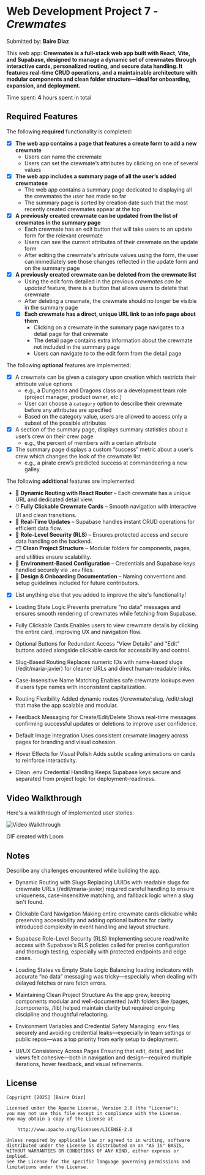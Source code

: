 # Web Development Project 7 - *Crewmates*

Submitted by: **Baire Diaz**

This web app: **Crewmates is a full-stack web app built with React, Vite, and Supabase, designed to manage a dynamic set of crewmates through interactive cards, personalized routing, and secure data handling. It features real-time CRUD operations, and a maintainable architecture with modular components and clean folder structure—ideal for onboarding, expansion, and deployment.**

Time spent: **4** hours spent in total

## Required Features

The following **required** functionality is completed:


- [x] **The web app contains a page that features a create form to add a new crewmate**
  - Users can name the crewmate
  - Users can set the crewmate’s attributes by clicking on one of several values
- [x] **The web app includes a summary page of all the user’s added crewmatese**
  -  The web app contains a summary page dedicated to displaying all the crewmates the user has made so far
  -  The summary page is sorted by creation date such that the most recently created crewmates appear at the top
- [x] **A previously created crewmate can be updated from the list of crewmates in the summary page**
  - Each crewmate has an edit button that will take users to an update form for the relevant crewmate
  - Users can see the current attributes of their crewmate on the update form
  - After editing the crewmate's attribute values using the form, the user can immediately see those changes reflected in the update form and on the summary page 
- [x] **A previously created crewmate can be deleted from the crewmate list**
  - Using the edit form detailed in the previous _crewmates can be updated_ feature, there is a button that allows users to delete that crewmate
  - After deleting a crewmate, the crewmate should no longer be visible in the summary page
  - [x] **Each crewmate has a direct, unique URL link to an info page about them**
    - Clicking on a crewmate in the summary page navigates to a detail page for that crewmate
    - The detail page contains extra information about the crewmate not included in the summary page
    - Users can navigate to to the edit form from the detail page

The following **optional** features are implemented:

- [x] A crewmate can be given a category upon creation which restricts their attribute value options
  - e.g., a Dungeons and Dragons class or a development team role (project manager, product owner, etc.)
  - User can choose a `category` option to describe their crewmate before any attributes are specified
  - Based on the category value, users are allowed to access only a subset of the possible attributes
- [x] A section of the summary page, displays summary statistics about a user’s crew on their crew page
  - e.g., the percent of members with a certain attribute 
- [x] The summary page displays a custom “success” metric about a user’s crew which changes the look of the crewmate list
  - e.g., a pirate crew’s predicted success at commandeering a new galley


The following **additional** features are implemented:

- 🔗 **Dynamic Routing with React Router** – Each crewmate has a unique URL and dedicated detail view.
- 🖱️ **Fully Clickable Crewmate Cards** – Smooth navigation with interactive UI and clean transitions.
- 🔄 **Real-Time Updates** – Supabase handles instant CRUD operations for efficient data flow.
- 🔐 **Role-Level Security (RLS)** – Ensures protected access and secure data handling on the backend.
- 🗂️ **Clean Project Structure** – Modular folders for components, pages, and utilities ensure scalability.
- 🔧 **Environment-Based Configuration** – Credentials and Supabase keys handled securely via `.env` files.
- 📝 **Design & Onboarding Documentation** – Naming conventions and setup guidelines included for future contributors.

* [x] List anything else that you added to improve the site's functionality!

- Loading State Logic Prevents premature "no data" messages and ensures smooth rendering of crewmates while fetching from Supabase.

- Fully Clickable Cards Enables users to view crewmate details by clicking the entire card, improving UX and navigation flow.

- Optional Buttons for Redundant Access "View Details" and "Edit" buttons added alongside clickable cards for accessibility and control.

- Slug-Based Routing Replaces numeric IDs with name-based slugs (/edit/maria-javier) for cleaner URLs and direct human-readable links.

- Case-Insensitive Name Matching Enables safe crewmate lookups even if users type names with inconsistent capitalization.

- Routing Flexibility Added dynamic routes (/crewmate/:slug, /edit/:slug) that make the app scalable and modular.

- Feedback Messaging for Create/Edit/Delete Shows real-time messages confirming successful updates or deletions to improve user confidence.

- Default Image Integration Uses consistent crewmate imagery across pages for branding and visual cohesion.

- Hover Effects for Visual Polish Adds subtle scaling animations on cards to reinforce interactivity.

- Clean .env Credential Handling Keeps Supabase keys secure and separated from project logic for deployment-readiness.

## Video Walkthrough

Here's a walkthrough of implemented user stories:

<img src='https://cdn.loom.com/sessions/thumbnails/99aaecd1afe64272b9e14f18eee5de78-653098f20845674f-full-play.gif' title='Video Walkthrough' width='' alt='Video Walkthrough' />


GIF created with Loom  


## Notes

Describe any challenges encountered while building the app.

- Dynamic Routing with Slugs Replacing UUIDs with readable slugs for crewmate URLs (/edit/maria-javier) required careful handling to ensure uniqueness, case-insensitive matching, and fallback logic when a slug isn't found.

- Clickable Card Navigation Making entire crewmate cards clickable while preserving accessibility and adding optional buttons for clarity introduced complexity in event handling and layout structure.

- Supabase Role-Level Security (RLS) Implementing secure read/write access with Supabase's RLS policies called for precise configuration and thorough testing, especially with protected endpoints and edge cases.

- Loading States vs Empty State Logic Balancing loading indicators with accurate “no data” messaging was tricky—especially when dealing with delayed fetches or rare fetch errors.

- Maintaining Clean Project Structure As the app grew, keeping components modular and well-documented (with folders like /pages, /components, /lib) helped maintain clarity but required ongoing discipline and thoughtful refactoring.

- Environment Variables and Credential Safety Managing .env files securely and avoiding credential leaks—especially in team settings or public repos—was a top priority from early setup to deployment.

- UI/UX Consistency Across Pages Ensuring that edit, detail, and list views felt cohesive—both in navigation and design—required multiple iterations, hover feedback, and visual refinements.

## License

    Copyright [2025] [Baire Diaz]

    Licensed under the Apache License, Version 2.0 (the "License");
    you may not use this file except in compliance with the License.
    You may obtain a copy of the License at

        http://www.apache.org/licenses/LICENSE-2.0

    Unless required by applicable law or agreed to in writing, software
    distributed under the License is distributed on an "AS IS" BASIS,
    WITHOUT WARRANTIES OR CONDITIONS OF ANY KIND, either express or implied.
    See the License for the specific language governing permissions and
    limitations under the License.